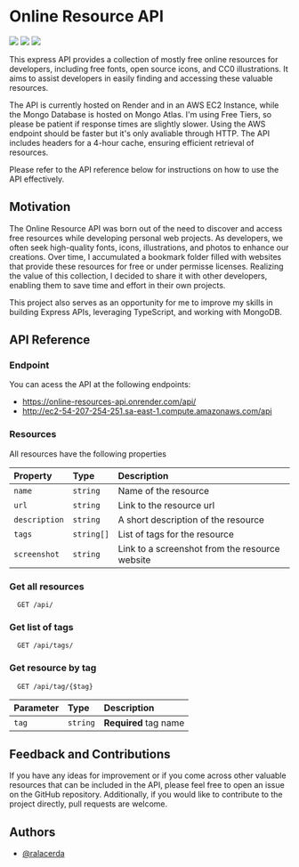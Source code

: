 
# Online Resource API

<p>
  <a href="https://github.com/ralacerda/online-resources-api/blob/main/LICENSE"><img src=https://img.shields.io/badge/license-MIT-sucess /></a>
  <a href="https://stats.uptimerobot.com/Kl174uDRPq"><img src="https://img.shields.io/uptimerobot/status/m794385062-1051146f4e20cb86cc79c447" /></a>
  <a href="https://stats.uptimerobot.com/Kl174uDRPq"><img src="https://img.shields.io/uptimerobot/ratio/7/m794385062-1051146f4e20cb86cc79c447" /></a>
 </p>
 
This express API provides a collection of mostly free online resources for developers, including free fonts, open source icons, and CC0 illustrations. It aims to assist developers in easily finding and accessing these valuable resources.

The API is currently hosted on Render and in an AWS EC2 Instance, while the Mongo Database is hosted on Mongo Atlas. I'm using Free Tiers, so please be patient if response times are slightly slower. Using the AWS endpoint should be faster but it's only avaliable through HTTP. The API includes headers for a 4-hour cache, ensuring efficient retrieval of resources.

Please refer to the API reference below for instructions on how to use the API effectively.

## Motivation

The Online Resource API was born out of the need to discover and access free resources while developing personal web projects. As developers, we often seek high-quality fonts, icons, illustrations, and photos to enhance our creations. Over time, I accumulated a bookmark folder filled with websites that provide these resources for free or under permisse licenses. Realizing the value of this collection, I decided to share it with other developers, enabling them to save time and effort in their own projects.

This project also serves as an opportunity for me to improve my skills in building Express APIs, leveraging TypeScript, and working with MongoDB.

## API Reference

### Endpoint

You can acess the API at the following endpoints: 
- https://online-resources-api.onrender.com/api/
- http://ec2-54-207-254-251.sa-east-1.compute.amazonaws.com/api

### Resources

All resources have the following properties

| Property  | Type     | Description                       |
| :-------- | :------- | :-------------------------------- |
| `name`     | `string` | Name of the resource             |
| `url `         | `string` | Link to the resource url         |
| `description` | `string` | A short description of the resource            |
| `tags`     | `string[]` | List of tags for the resource            |
| `screenshot`     | `string` | Link to a screenshot from the resource website            |

### Get all resources

```
  GET /api/
```

### Get list of tags

```
  GET /api/tags/
```

### Get resource by tag

```
  GET /api/tag/{$tag}
```

| Parameter | Type     | Description                       |
| :-------- | :------- | :-------------------------------- |
| `tag`     | `string` | **Required** tag name |


## Feedback and Contributions

If you have any ideas for improvement or if you come across other valuable resources that can be included in the API, please feel free to open an issue on the GitHub repository. Additionally, if you would like to contribute to the project directly, pull requests are welcome. 

## Authors

- [@ralacerda](https://github.com/ralacerda)

